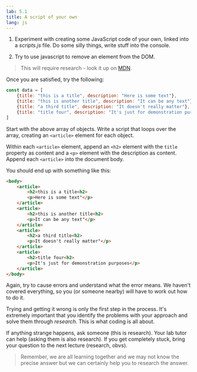 ```yaml
---
lab: 5.1
title: A script of your own
lang: js
---
```


1. Experiment with creating some JavaScript code of your own, linked into a *scripts.js* file.
Do some silly things, write stuff into the console.

1. Try to use javascript to remove an element from the DOM.

> This will require research - look it up on [MDN](https://developer.mozilla.org/en-US/docs/Web/API/Element/remove).

Once you are satisfied, try the following:

```js
const data = [
    {title: "this is a title", description: "Here is some text"},
    {title: "this is another title", description: "It can be any text"},
    {title: "a third title", description: "It doesn't really matter"},
    {title: "title four", description: "It's just for demonstration purposes"}
]
```
Start with the above array of objects.
Write a script that loops over the array, creating an `<article>` element for each object.

Within each `<article>` element, append an `<h2>` element with the `title` property as content and a `<p>` element with the description as content.
Append each `<article>` into the document body.

You should end up with something like this:

```html
<body>
    <article>
        <h2>this is a title<h2>
        <p>Here is some text"</p>
    </article>
    <article>
        <h2>this is another title<h2>
        <p>It can be any text"</p>
    </article>
    <article>
        <h2>a third title<h2>
        <p>It doesn't really matter"</p>
    </article>
    <article>
        <h2>title four<h2>
        <p>It's just for demonstration purposes</p>
    </article>
</body>
```

Again, try to cause errors and understand what the error means.
We haven't covered everything, so you (or someone nearby) will have to work out how to do it.

Trying and getting it wrong is only the first step in the process.
It's extremely important that you identify the problems with your approach and solve them through *research*.
This is what coding is all about.

If anything strange happens, ask someone (this is research).
Your lab tutor can help (asking them is also research).
If you get completely stuck, bring your question to the next lecture (research, obvs).

> Remember, we are all learning together and we may not know the precise answer but we can certainly help you to research the answer.